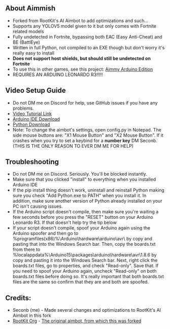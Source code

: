 ## About Aimmish
- Forked from RootKit's AI Aimbot to add optimizations and such...
- Supports any YOLOV5 model given to it but only comes with Fortnite related models
- Fully undetected in Fortnite, bypassing both EAC (Easy Anti-Cheat) and BE (BattlEye)
- Written in full Python, not compiled to an EXE though but don't worry it's really easy to install
- **Does not support host shields, but should still be undetected on Fortnite**
- To use this in other games, see this project: [Aimmy Arduino Edition](https://github.com/Seconb/Aimmy-Arduino-Edition)
- REQUIRES AN ARDUINO LEONARDO R3!!!!!

## Video Setup Guide
- Do not DM me on Discord for help, use GitHub issues if you have any problems.
- [Video Tutorial Link](https://streamable.com/srqx16)
- [Arduino IDE Download](https://downloads.arduino.cc/arduino-1.8.19-windows.exe)
- [Python Download](https://www.python.org/ftp/python/3.9.10/python-3.9.10-amd64.exe)
- Note: To change the aimbot's settings, open config.py in Notepad. The side mouse buttons are: "X1 Mouse Button" and "X2 Mouse Button". If it crashes when you try to set a keybind for a **number key** DM Seconb. (THIS IS THE ONLY REASON TO EVER DM ME FOR HELP)

## Troubleshooting
- Do not DM me on Discord. Seriously. You'll be blocked instantly.
- Make sure that you clicked "install" to everything when you installed Arduino IDE
- If the pip install thing doesn't work, uninstall and reinstall Python making sure you check "Add Python.exe to PATH" when you install it. In addition, make sure another version of Python already installed on your PC isn't causing issues.
- If the Arduino script doesn't compile, then make sure you're waiting a few seconds before you press the "RESET" button on your Arduino Leonardo R3. If that doesn't help try the tip below
- If your script doesn't compile, spoof your Arduino again using the Arduino spoofer and then go to %programfiles(x86)%\Arduino\hardware\arduino\avr\ by copy and pasting that into the Windows Search bar. Then, copy the boards.txt from there to %localappdata%\Arduino15\packages\arduino\hardware\avr\1.8.6 by copy and pasting it into the Windows Search bar. Next, right click the boards.txt files, go to properties, and check "Read-only". Save that. If you need to spoof your Arduino again, uncheck "Read-only" on both boards.txt files before doing so. It's really important that both boards.txt files are the same so confirm that they are and both are spoofed.
## Credits:
- Seconb (me) - Made several changes and optimizations to RootKit's AI Aimbot in this fork
- [RootKit Org](https://rootkit.org/) - [The original aimbot, from which this was forked](https://github.com/RootKit-Org/AI-Aimbot)
